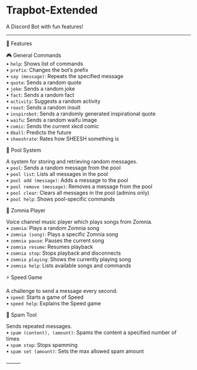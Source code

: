 # Trapbot-Extended
A Discord Bot with fun features!

---

📜 Features

🎮 General Commands<br>
	•	`help`: Shows list of commands<br>
	•	`prefix`: Changes the bot’s prefix<br>
	•	`say (message)`: Repeats the specified message<br>
	•	`quote`: Sends a random quote<br>
	•	`joke`: Sends a random joke<br>
	•	`fact`: Sends a random fact<br>
	•	`activity`: Suggests a random activity<br>
	•	`roast`: Sends a random insult<br>
	•	`inspirobot`: Sends a randomly generated inspirational quote<br>
	•	`waifu`: Sends a random waifu image<br>
	•	`comic`: Sends the current xkcd comic<br>
	•	`8ball`: Predicts the future<br>
	•	`sheeshrate`: Rates how SHEESH something is<br>

🧠 Pool System

A system for storing and retrieving random messages.<br>
	•	`pool`: Sends a random message from the pool<br>
	•	`pool list`: Lists all messages in the pool<br>
	•	`pool add (message)`: Adds a message to the pool<br>
	•	`pool remove (message)`: Removes a message from the pool<br>
	•	`pool clear`: Clears all messages in the pool (admins only)<br>
	•	`pool help`: Shows pool-specific commands<br>

🎵 Zomnia Player

Voice channel music player which plays songs from Zomnia.<br>
	•	`zomnia`: Plays a random Zomnia song<br>
	•	`zomnia (song)`: Plays a specific Zomnia song<br>
	•	`zomnia pause`: Pauses the current song<br>
	•	`zomnia resume`: Resumes playback<br>
	•	`zomnia stop`: Stops playback and disconnects<br>
	•	`zomnia playing`: Shows the currently playing song<br>
	•	`zomnia help`: Lists available songs and commands<br>

⚡ Speed Game

A challenge to send a message every second.<br>
	•	`speed`: Starts a game of Speed<br>
	•	`speed help`: Explains the Speed game<br>

📢 Spam Tool

Sends repeated messages.<br>
	•	`spam (content), (amount)`: Spams the content a specified number of times<br>
	•	`spam stop`: Stops spamming<br>
	•	`spam set (amount)`: Sets the max allowed spam amount

⸻
